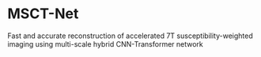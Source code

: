 # MSCT-Net
Fast and accurate reconstruction of accelerated 7T susceptibility-weighted imaging using multi-scale hybrid CNN-Transformer network
